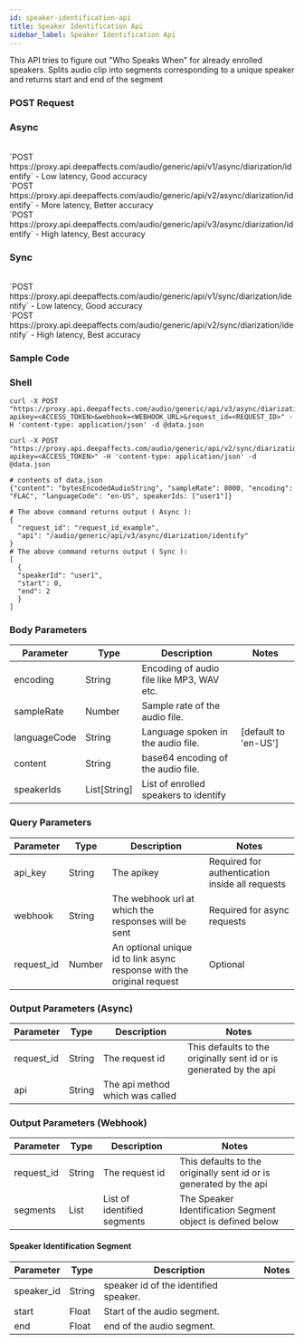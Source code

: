 ```yaml
---
id: speaker-identification-api
title: Speaker Identification Api
sidebar_label: Speaker Identification Api
---
```


This API tries to figure out "Who Speaks When" for already enrolled speakers.
Splits audio clip into segments corresponding to a unique speaker and returns start and end of the segment

### POST Request

### Async

<br />
`POST https://proxy.api.deepaffects.com/audio/generic/api/v1/async/diarization/identify` - Low latency, Good accuracy
<br />
`POST https://proxy.api.deepaffects.com/audio/generic/api/v2/async/diarization/identify` - More latency, Better accuracy
<br />
`POST https://proxy.api.deepaffects.com/audio/generic/api/v3/async/diarization/identify` -  High latency, Best accuracy
<br />

### Sync

<br />
`POST https://proxy.api.deepaffects.com/audio/generic/api/v1/sync/diarization/identify` - Low latency, Good accuracy
<br />
`POST https://proxy.api.deepaffects.com/audio/generic/api/v2/sync/diarization/identify` -  High latency, Best accuracy

### Sample Code

### Shell

```shell
curl -X POST "https://proxy.api.deepaffects.com/audio/generic/api/v3/async/diarization/identify?apikey=<ACCESS_TOKEN>&webhook=<WEBHOOK_URL>&request_id=<REQUEST_ID>" -H 'content-type: application/json' -d @data.json

curl -X POST "https://proxy.api.deepaffects.com/audio/generic/api/v2/sync/diarization/identify?apikey=<ACCESS_TOKEN>" -H 'content-type: application/json' -d @data.json

# contents of data.json
{"content": "bytesEncodedAudioString", "sampleRate": 8000, "encoding": "FLAC", "languageCode": "en-US", speakerIds: ["user1"]}
```

```shell
# The above command returns output ( Async ):
{
  "request_id": "request_id_example",
  "api": "/audio/generic/api/v3/async/diarization/identify"
}
# The above command returns output ( Sync ):
[
  {
  "speakerId": "user1",
  "start": 0,
  "end": 2
  }
]
```

### Body Parameters

| Parameter    | Type         | Description                               | Notes                        |
| ------------ | ------------ | ----------------------------------------- | ---------------------------- |
| encoding     | String       | Encoding of audio file like MP3, WAV etc. |
| sampleRate   | Number       | Sample rate of the audio file.            |
| languageCode | String       | Language spoken in the audio file.        | [default to &#39;en-US&#39;] |
| content      | String       | base64 encoding of the audio file.        |
| speakerIds   | List[String] | List of enrolled speakers to identify     |                              |

### Query Parameters

| Parameter  | Type   | Description                                                            | Notes                                           |
| ---------- | ------ | ---------------------------------------------------------------------- | ----------------------------------------------- |
| api_key    | String | The apikey                                                             | Required for authentication inside all requests |
| webhook    | String | The webhook url at which the responses will be sent                    | Required for async requests                     |
| request_id | Number | An optional unique id to link async response with the original request | Optional                                        |

### Output Parameters (Async)

| Parameter  | Type   | Description                     | Notes                                                              |
| ---------- | ------ | ------------------------------- | ------------------------------------------------------------------ |
| request_id | String | The request id                  | This defaults to the originally sent id or is generated by the api |
| api        | String | The api method which was called |

### Output Parameters (Webhook)

| Parameter  | Type   | Description                 | Notes                                                              |
| ---------- | ------ | --------------------------- | ------------------------------------------------------------------ |
| request_id | String | The request id              | This defaults to the originally sent id or is generated by the api |
| segments   | List   | List of identified segments | The Speaker Identification Segment object is defined below         |

#### Speaker Identification Segment

| Parameter  | Type   | Description                           | Notes |
| ---------- | ------ | ------------------------------------- | ----- |
| speaker_id | String | speaker id of the identified speaker. |
| start      | Float  | Start of the audio segment.           |
| end        | Float  | end of the audio segment.             |

